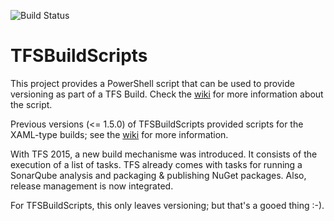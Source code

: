 ![Build Status](https://codeblack.visualstudio.com/_apis/public/build/definitions/7b7058fd-5285-41e5-bc46-1a8502ec5e92/8/badge)

# TFSBuildScripts

This project provides a PowerShell script that can be used to provide versioning as part of a TFS Build.
Check the [wiki](https://github.com/CodeblackNL/TFSBuildScripts/wiki) for more information about the script. 

Previous versions (<= 1.5.0) of TFSBuildScripts provided scripts for the XAML-type builds;
see the [wiki](https://github.com/CodeblackNL/TFSBuildScripts/wiki/XAML-Home) for more information.

With TFS 2015, a new build mechanisme was introduced. It consists of the execution of a list of tasks.
TFS already comes with tasks for running a SonarQube analysis and packaging & publishing NuGet packages.
Also, release management is now integrated.

For TFSBuildScripts, this only leaves versioning; but that's a gooed thing :-).
